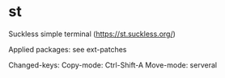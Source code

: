# st

Suckless simple terminal (https://st.suckless.org/)

Applied packages:
see ext-patches

Changed-keys:
Copy-mode: Ctrl-Shift-A
Move-mode: serveral

